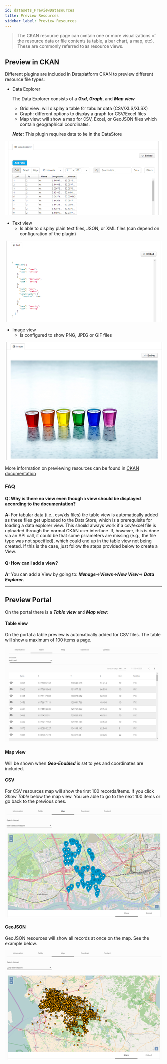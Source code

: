 ```yaml
---
id: datasets_PreviewDatasources
title: Preview Resources
sidebar_label: Preview Resources
---
```


> The CKAN resource page can contain one or more visualizations of the resource data or file contents (a table, a bar chart, a map, etc). These are commonly referred to as resource views.

## Preview in CKAN

Different plugins are included in Dataplatform CKAN to preview different resource file types:

- Data Explorer

  The Data Explorer consists of a **_Grid_**, **_Graph_**, and **_Map view_**

  - Grid view: will display a table for tabular data (CSV/XLS/XLSX)
  - Graph: different options to display a graph for CSV/Excel files
  - Map view: will show a map for CSV, Excel, or GeoJSON files which contain geographical coordinates.

  **_Note:_** This plugin requires data to be in the DataStore

![Data Explorer example](assets/Dataplatform/PreviewDatasources/Data_explorer.PNG)

- Text view
  - Is able to display plain text files, JSON, or XML files (can depend on configuration of the plugin)

![JSON example](assets/Dataplatform/PreviewDatasources/JSON_example.PNG)

- Image view
  - Is configured to show PNG, JPEG or GIF files

![PNG example](assets/Dataplatform/PreviewDatasources/PNG_example.PNG)

More information on previewing resources can be found in <a href="https://docs.ckan.org/en/2.8/maintaining/data-viewer.html" target="_blank">CKAN documentation</a>

### FAQ

#### Q: Why is there no view even though a view should be displayed according to the documentation?

**A:** For tabular data (i.e., csv/xls files) the table view is automatically added as these files get uploaded to the Data Store, which is a prerequisite for loading a data explorer view. This should always work if a csv/excel file is uploaded through the normal CKAN user interface. If, however, this is done via an API call, it could be that some parameters are missing (e.g., the file type was not specified), which could end up in the table view not being created. If this is the case, just follow the steps provided below to create a View.

#### Q: How can I add a view?

**A:** You can add a View by going to: **_Manage_**->**_Views_**->**_New View_**-> **_Data Explorer_**.

---

## Preview Portal

On the portal there is a **_Table view_** and **_Map view_**:

#### Table view

On the portal a table preview is automatically added for CSV files. The table will show a maximum of 100 items a page.

![Table example](assets/Dataplatform/PreviewDatasources/Table_portal.PNG)

#### Map view

Will be shown when **_Geo-Enabled_** is set to yes and coordinates are included.

#### CSV

For CSV resources map will show the first 100 records/items. If you click _Show Table_ below the map view. You are able to go to the next 100 items or go back to the previous ones.

![Map example](assets/Dataplatform/PreviewDatasources/Map_portal.PNG)

#### GeoJSON

GeoJSON resources will show all records at once on the map. See the example below.

![Map example](assets/Dataplatform/PreviewDatasources/GeoJSON.PNG)
